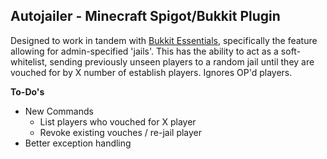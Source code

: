 ## Autojailer - Minecraft Spigot/Bukkit Plugin

Designed to work in tandem with [Bukkit Essentials](http://dev.bukkit.org/bukkit-plugins/essentials/), specifically the feature allowing for admin-specified 'jails'. This has the ability to act as a soft-whitelist, sending previously unseen players to a random jail until they are vouched for by X number of establish players. Ignores OP'd players.

**To-Do's**
- New Commands
  - List players who vouched for X player
  - Revoke existing vouches / re-jail player
- Better exception handling